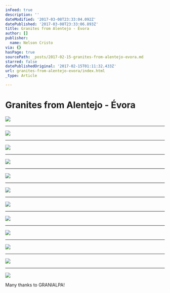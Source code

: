 ```yaml
---
inFeed: true
description: ''
dateModified: '2017-03-08T23:33:04.092Z'
datePublished: '2017-03-08T23:33:06.893Z'
title: Granites from Alentejo - Évora
author: []
publisher:
  name: Nelson Cristo
via: {}
hasPage: true
sourcePath: _posts/2017-02-15-granites-from-alentejo-evora.md
starred: false
datePublishedOriginal: '2017-02-15T01:11:32.433Z'
url: granites-from-alentejo-evora/index.html
_type: Article

---
```

# Granites from Alentejo - Évora
![](https://the-grid-user-content.s3-us-west-2.amazonaws.com/40590cd9-2bc3-4b4b-bbb2-01caf5d988b4.jpg)

---

![](https://the-grid-user-content.s3-us-west-2.amazonaws.com/e4c7cc6f-a620-4b49-b83e-e4950c234471.jpg)

---

![](https://the-grid-user-content.s3-us-west-2.amazonaws.com/42f88d6a-e64c-4b40-9ab8-4e70b18084ed.jpg)

---

![](https://the-grid-user-content.s3-us-west-2.amazonaws.com/93408f84-175a-4ca5-aeff-3872547c237f.jpg)

---

![](https://the-grid-user-content.s3-us-west-2.amazonaws.com/3c56e315-2d36-4344-9af8-3219e58f2bd9.jpg)

---

![](https://the-grid-user-content.s3-us-west-2.amazonaws.com/08239970-1b0a-4d55-8b07-359b72138225.jpg)

---

![](https://the-grid-user-content.s3-us-west-2.amazonaws.com/9111f023-763c-45b8-b873-b359916250f6.jpg)

---

![](https://the-grid-user-content.s3-us-west-2.amazonaws.com/dbe616b2-cbd6-46bb-b364-73607fc190dc.jpg)

---

![](https://the-grid-user-content.s3-us-west-2.amazonaws.com/bc1917c0-2de3-4e65-8277-46855d6c0bda.jpg)

---

![](https://the-grid-user-content.s3-us-west-2.amazonaws.com/f9d459b6-1bd7-43a6-be79-19fae4c6ab3e.jpg)

---

![](https://the-grid-user-content.s3-us-west-2.amazonaws.com/8106c82e-5c3b-4639-98ac-2469fd5105b6.jpg)

---

![](https://the-grid-user-content.s3-us-west-2.amazonaws.com/ae8277c9-7175-4911-8db5-96c21f67322c.jpg)

Many thanks to GRANIALPA!